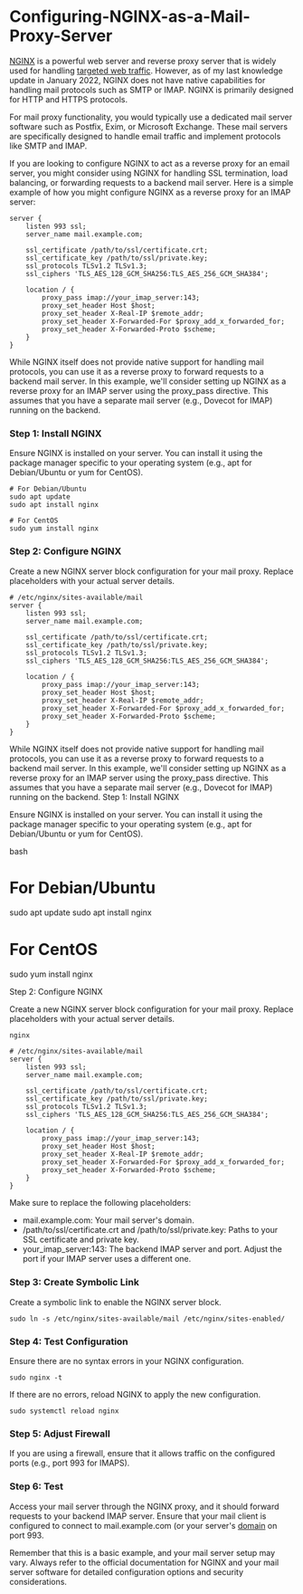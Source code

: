 # Configuring-NGINX-as-a-Mail-Proxy-Server
[NGINX]([v](https://www.nginx.com/)) is a powerful web server and reverse proxy server that is widely used for handling [targeted web traffic](https://targeted-visitors.com/product/buy-targeted-traffic/). However, as of my last knowledge update in January 2022, NGINX does not have native capabilities for handling mail protocols such as SMTP or IMAP. NGINX is primarily designed for HTTP and HTTPS protocols.

For mail proxy functionality, you would typically use a dedicated mail server software such as Postfix, Exim, or Microsoft Exchange. These mail servers are specifically designed to handle email traffic and implement protocols like SMTP and IMAP.

If you are looking to configure NGINX to act as a reverse proxy for an email server, you might consider using NGINX for handling SSL termination, load balancing, or forwarding requests to a backend mail server. Here is a simple example of how you might configure NGINX as a reverse proxy for an IMAP server:
```
server {
    listen 993 ssl;
    server_name mail.example.com;

    ssl_certificate /path/to/ssl/certificate.crt;
    ssl_certificate_key /path/to/ssl/private.key;
    ssl_protocols TLSv1.2 TLSv1.3;
    ssl_ciphers 'TLS_AES_128_GCM_SHA256:TLS_AES_256_GCM_SHA384';

    location / {
        proxy_pass imap://your_imap_server:143;
        proxy_set_header Host $host;
        proxy_set_header X-Real-IP $remote_addr;
        proxy_set_header X-Forwarded-For $proxy_add_x_forwarded_for;
        proxy_set_header X-Forwarded-Proto $scheme;
    }
}

```
While NGINX itself does not provide native support for handling mail protocols, you can use it as a reverse proxy to forward requests to a backend mail server. In this example, we'll consider setting up NGINX as a reverse proxy for an IMAP server using the proxy_pass directive. This assumes that you have a separate mail server (e.g., Dovecot for IMAP) running on the backend.
### Step 1: Install NGINX

Ensure NGINX is installed on your server. You can install it using the package manager specific to your operating system (e.g., apt for Debian/Ubuntu or yum for CentOS).
```
# For Debian/Ubuntu
sudo apt update
sudo apt install nginx

# For CentOS
sudo yum install nginx
```
### Step 2: Configure NGINX

Create a new NGINX server block configuration for your mail proxy. Replace placeholders with your actual server details.

```
# /etc/nginx/sites-available/mail
server {
    listen 993 ssl;
    server_name mail.example.com;

    ssl_certificate /path/to/ssl/certificate.crt;
    ssl_certificate_key /path/to/ssl/private.key;
    ssl_protocols TLSv1.2 TLSv1.3;
    ssl_ciphers 'TLS_AES_128_GCM_SHA256:TLS_AES_256_GCM_SHA384';

    location / {
        proxy_pass imap://your_imap_server:143;
        proxy_set_header Host $host;
        proxy_set_header X-Real-IP $remote_addr;
        proxy_set_header X-Forwarded-For $proxy_add_x_forwarded_for;
        proxy_set_header X-Forwarded-Proto $scheme;
    }
}
```
While NGINX itself does not provide native support for handling mail protocols, you can use it as a reverse proxy to forward requests to a backend mail server. In this example, we'll consider setting up NGINX as a reverse proxy for an IMAP server using the proxy_pass directive. This assumes that you have a separate mail server (e.g., Dovecot for IMAP) running on the backend.
Step 1: Install NGINX

Ensure NGINX is installed on your server. You can install it using the package manager specific to your operating system (e.g., apt for Debian/Ubuntu or yum for CentOS).

bash

# For Debian/Ubuntu
sudo apt update
sudo apt install nginx

# For CentOS
sudo yum install nginx

Step 2: Configure NGINX

Create a new NGINX server block configuration for your mail proxy. Replace placeholders with your actual server details.
```
nginx

# /etc/nginx/sites-available/mail
server {
    listen 993 ssl;
    server_name mail.example.com;

    ssl_certificate /path/to/ssl/certificate.crt;
    ssl_certificate_key /path/to/ssl/private.key;
    ssl_protocols TLSv1.2 TLSv1.3;
    ssl_ciphers 'TLS_AES_128_GCM_SHA256:TLS_AES_256_GCM_SHA384';

    location / {
        proxy_pass imap://your_imap_server:143;
        proxy_set_header Host $host;
        proxy_set_header X-Real-IP $remote_addr;
        proxy_set_header X-Forwarded-For $proxy_add_x_forwarded_for;
        proxy_set_header X-Forwarded-Proto $scheme;
    }
}

```
Make sure to replace the following placeholders:

   *  mail.example.com: Your mail server's domain.
   * /path/to/ssl/certificate.crt and /path/to/ssl/private.key: Paths to your SSL certificate and private key.
   *  your_imap_server:143: The backend IMAP server and port. Adjust the port if your IMAP server uses a different one.

### Step 3: Create Symbolic Link

Create a symbolic link to enable the NGINX server block.

```
sudo ln -s /etc/nginx/sites-available/mail /etc/nginx/sites-enabled/

```
### Step 4: Test Configuration

Ensure there are no syntax errors in your NGINX configuration.
```
sudo nginx -t
```
If there are no errors, reload NGINX to apply the new configuration.
```
sudo systemctl reload nginx

```
### Step 5: Adjust Firewall

If you are using a firewall, ensure that it allows traffic on the configured ports (e.g., port 993 for IMAPS).
### Step 6: Test

Access your mail server through the NGINX proxy, and it should forward requests to your backend IMAP server. Ensure that your mail client is configured to connect to mail.example.com (or your server's [domain](https://targeted-visitors.com) on port 993.

Remember that this is a basic example, and your mail server setup may vary. Always refer to the official documentation for NGINX and your mail server software for detailed configuration options and security considerations.











